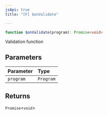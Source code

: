 ```yaml
---
jsApi: true
title: "[F] $onValidate"

---
```

```ts
function $onValidate(program): Promise<void>
```

Validation function

## Parameters

| Parameter | Type |
| :------ | :------ |
| `program` | `Program` |

## Returns

`Promise`<`void`\>
